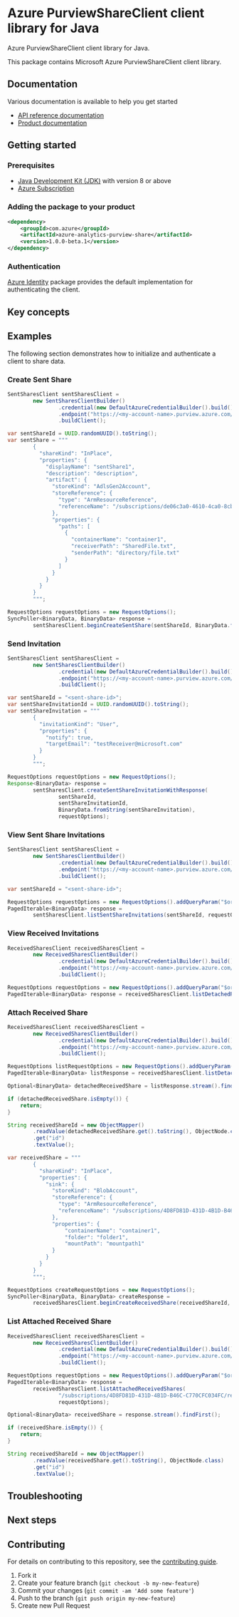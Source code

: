 # Azure PurviewShareClient client library for Java

Azure PurviewShareClient client library for Java.

This package contains Microsoft Azure PurviewShareClient client library.

## Documentation

Various documentation is available to help you get started

- [API reference documentation][docs]
- [Product documentation][product_documentation]

## Getting started

### Prerequisites

- [Java Development Kit (JDK)][jdk] with version 8 or above
- [Azure Subscription][azure_subscription]

### Adding the package to your product

[//]: # ({x-version-update-start;com.azure:azure-analytics-purview-share;current})
```xml
<dependency>
    <groupId>com.azure</groupId>
    <artifactId>azure-analytics-purview-share</artifactId>
    <version>1.0.0-beta.1</version>
</dependency>
```
[//]: # ({x-version-update-end})

### Authentication

[Azure Identity][azure_identity] package provides the default implementation for authenticating the client.

## Key concepts

## Examples

The following section demonstrates how to initialize and authenticate a client to share data.

### Create Sent Share

```java com.azure.analytics.purview.share.createSentShare
SentSharesClient sentSharesClient =
        new SentSharesClientBuilder()
                .credential(new DefaultAzureCredentialBuilder().build())
                .endpoint("https://<my-account-name>.purview.azure.com/share")
                .buildClient();

var sentShareId = UUID.randomUUID().toString();
var sentShare = """
        {
          "shareKind": "InPlace",
          "properties": {
            "displayName": "sentShare1",
            "description": "description",
            "artifact": {
              "storeKind": "AdlsGen2Account",
              "storeReference": {
                "type": "ArmResourceReference",
                "referenceName": "/subscriptions/de06c3a0-4610-4ca0-8cbb-bbdac204bd65/resourceGroups/sender-storage-rg/providers/Microsoft.Storage/storageAccounts/providerstorage"
              },
              "properties": {
                "paths": [
                  {
                    "containerName": "container1",
                    "receiverPath": "SharedFile.txt",
                    "senderPath": "directory/file.txt"
                  }
                ]
              }
            }
          }
        }
        """;

RequestOptions requestOptions = new RequestOptions();
SyncPoller<BinaryData, BinaryData> response =
        sentSharesClient.beginCreateSentShare(sentShareId, BinaryData.fromString(sentShare), requestOptions);
```

### Send Invitation
```java com.azure.analytics.purview.share.sendInvitation
SentSharesClient sentSharesClient =
        new SentSharesClientBuilder()
                .credential(new DefaultAzureCredentialBuilder().build())
                .endpoint("https://<my-account-name>.purview.azure.com/share")
                .buildClient();

var sentShareId = "<sent-share-id>";
var sentShareInvitationId = UUID.randomUUID().toString();
var sentShareInvitation = """
        {
          "invitationKind": "User",
          "properties": {
            "notify": true,
            "targetEmail": "testReceiver@microsoft.com"
          }
        }
        """;

RequestOptions requestOptions = new RequestOptions();
Response<BinaryData> response =
        sentSharesClient.createSentShareInvitationWithResponse(
                sentShareId,
                sentShareInvitationId,
                BinaryData.fromString(sentShareInvitation),
                requestOptions);
```

### View Sent Share Invitations
```java com.azure.analytics.purview.share.listSentInvitations
SentSharesClient sentSharesClient =
        new SentSharesClientBuilder()
                .credential(new DefaultAzureCredentialBuilder().build())
                .endpoint("https://<my-account-name>.purview.azure.com/share")
                .buildClient();

var sentShareId = "<sent-share-id>";

RequestOptions requestOptions = new RequestOptions().addQueryParam("$orderBy", "properties/sentAt desc");
PagedIterable<BinaryData> response =
        sentSharesClient.listSentShareInvitations(sentShareId, requestOptions);
```

### View Received Invitations
```java com.azure.analytics.purview.share.listDetachedReceivedShares
ReceivedSharesClient receivedSharesClient =
        new ReceivedSharesClientBuilder()
                .credential(new DefaultAzureCredentialBuilder().build())
                .endpoint("https://<my-account-name>.purview.azure.com/share")
                .buildClient();

RequestOptions requestOptions = new RequestOptions().addQueryParam("$orderBy", "properties/createdAt desc");
PagedIterable<BinaryData> response = receivedSharesClient.listDetachedReceivedShares(requestOptions);
```

### Attach Received Share
```java com.azure.analytics.purview.share.attachReceivedShare
ReceivedSharesClient receivedSharesClient =
        new ReceivedSharesClientBuilder()
                .credential(new DefaultAzureCredentialBuilder().build())
                .endpoint("https://<my-account-name>.purview.azure.com/share")
                .buildClient();

RequestOptions listRequestOptions = new RequestOptions().addQueryParam("$orderBy", "properties/createdAt desc");
PagedIterable<BinaryData> listResponse = receivedSharesClient.listDetachedReceivedShares(listRequestOptions);

Optional<BinaryData> detachedReceivedShare = listResponse.stream().findFirst();

if (detachedReceivedShare.isEmpty()) {
    return;
}

String receivedShareId = new ObjectMapper()
        .readValue(detachedReceivedShare.get().toString(), ObjectNode.class)
        .get("id")
        .textValue();

var receivedShare = """
        {
          "shareKind": "InPlace",
          "properties": {
            "sink": {
              "storeKind": "BlobAccount",
              "storeReference": {
                "type": "ArmResourceReference",
                "referenceName": "/subscriptions/4D8FD81D-431D-4B1D-B46C-C770CFC034FC/resourceGroups/contoso-rg/providers/Microsoft.Storage/storageAccounts/blobAccount"
              },
              "properties": {
                  "containerName": "container1",
                  "folder": "folder1",
                  "mountPath": "mountpath1"
              }
            }
          }
        }
        """;

RequestOptions createRequestOptions = new RequestOptions();
SyncPoller<BinaryData, BinaryData> createResponse =
        receivedSharesClient.beginCreateReceivedShare(receivedShareId, BinaryData.fromString(receivedShare), createRequestOptions);
```
### List Attached Received Share
```java com.azure.analytics.purview.share.listAttachedReceivedShare
ReceivedSharesClient receivedSharesClient =
        new ReceivedSharesClientBuilder()
                .credential(new DefaultAzureCredentialBuilder().build())
                .endpoint("https://<my-account-name>.purview.azure.com/share")
                .buildClient();

RequestOptions requestOptions = new RequestOptions().addQueryParam("$orderBy", "properties/createdAt desc");
PagedIterable<BinaryData> response =
        receivedSharesClient.listAttachedReceivedShares(
                "/subscriptions/4D8FD81D-431D-4B1D-B46C-C770CFC034FC/resourceGroups/contoso-rg/providers/Microsoft.Storage/storageAccounts/blobAccount",
                requestOptions);

Optional<BinaryData> receivedShare = response.stream().findFirst();

if (receivedShare.isEmpty()) {
    return;
}

String receivedShareId = new ObjectMapper()
        .readValue(receivedShare.get().toString(), ObjectNode.class)
        .get("id")
        .textValue();
```

## Troubleshooting

## Next steps

## Contributing

For details on contributing to this repository, see the [contributing guide](https://github.com/Azure/azure-sdk-for-java/blob/main/CONTRIBUTING.md).

1. Fork it
1. Create your feature branch (`git checkout -b my-new-feature`)
1. Commit your changes (`git commit -am 'Add some feature'`)
1. Push to the branch (`git push origin my-new-feature`)
1. Create new Pull Request

<!-- LINKS -->
[product_documentation]: https://azure.microsoft.com/services/
[docs]: https://azure.github.io/azure-sdk-for-java/
[jdk]: https://docs.microsoft.com/java/azure/jdk/
[azure_subscription]: https://azure.microsoft.com/free/
[azure_identity]: https://github.com/Azure/azure-sdk-for-java/blob/main/sdk/identity/azure-identity
